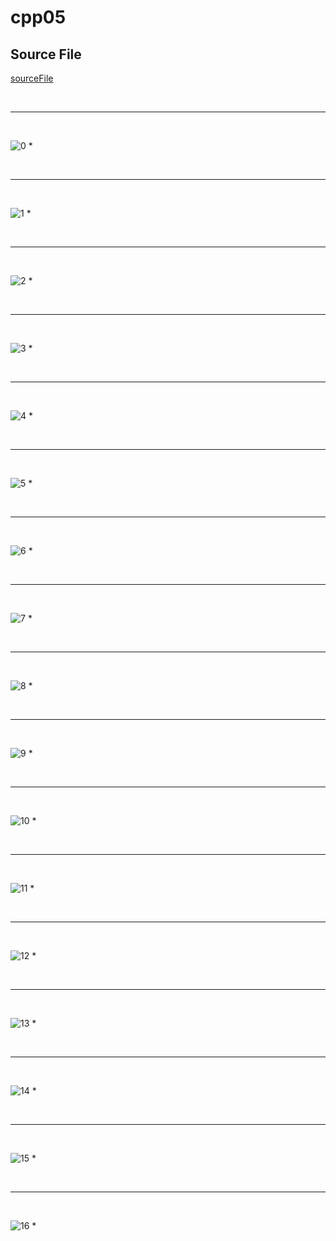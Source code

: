 # cpp05
## Source File
[sourceFile](./cpp05/src/cpp05)

<br/>

- - -

<br/>

![0](./images/cpp05-01.png)
* 

<br/>

- - -

<br/>

![1](./images/cpp05-02.png)
* 

<br/>

- - -

<br/>

![2](./images/cpp05-03.png)
* 

<br/>

- - -

<br/>

![3](./images/cpp05-04.png)
* 

<br/>

- - -

<br/>

![4](./images/cpp05-05.png)
* 

<br/>

- - -

<br/>

![5](./images/cpp05-06.png)
* 

<br/>

- - -

<br/>

![6](./images/cpp05-07.png)
* 

<br/>

- - -

<br/>

![7](./images/cpp05-08.png)
* 

<br/>

- - -

<br/>

![8](./images/cpp05-09.png)
* 

<br/>

- - -

<br/>

![9](./images/cpp05-10.png)
* 

<br/>

- - -

<br/>

![10](./images/cpp05-11.png)
* 

<br/>

- - -

<br/>

![11](./images/cpp05-12.png)
* 

<br/>

- - -

<br/>

![12](./images/cpp05-13.png)
* 

<br/>

- - -

<br/>

![13](./images/cpp05-14.png)
* 

<br/>

- - -

<br/>

![14](./images/cpp05-15.png)
* 

<br/>

- - -

<br/>

![15](./images/cpp05-16.png)
* 

<br/>

- - -

<br/>

![16](./images/cpp05-17.png)
* 

<br/>


